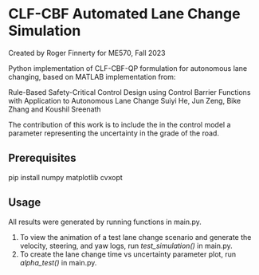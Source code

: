 # CLF-CBF Automated Lane Change Simulation
Created by Roger Finnerty for ME570, Fall 2023

Python implementation of CLF-CBF-QP formulation for autonomous lane changing, based on MATLAB implementation from: 

Rule-Based Safety-Critical Control Design using Control Barrier Functions with Application to Autonomous Lane Change
Suiyi He, Jun Zeng, Bike Zhang and Koushil Sreenath

The contribution of this work is to include the in the control model a parameter representing the uncertainty in the grade of the road. 

## Prerequisites 
pip install numpy matplotlib cvxopt

## Usage
All results were generated by running functions in main.py.

1. To view the animation of a test lane change scenario and generate the velocity, steering, and yaw logs, run *test_simulation()* in main.py. 
2. To create the lane change time vs uncertainty parameter plot, run *alpha_test()* in main.py.






